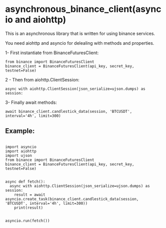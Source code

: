 # asynchronous_binance_client(asyncio and aiohttp)

This is an asynchronous library that is written for using binance services.

You need aiohttp and asyncio for delealing with methods and properties.


1- First instantiate from BinanceFuturesClient:

<pre><code>from binance import BinanceFuturesClient
binance_client = BinanceFuturesClient(api_key, secret_key, testnet=False)</code></pre>


2 - Then from aiohttp.ClientSession:

<pre><code>async with aiohttp.ClientSession(json_serialize=ujson.dumps) as session:  </code></pre>


3- Finally await methods:

<pre><code>await binance_client.candlestick_data(session, 'BTCUSDT', interval='4h', limit=300)</code></pre>


## Example:

<pre><code>
import asyncio
import aiohttp
import ujson
from binance import BinanceFuturesClient
binance_client = BinanceFuturesClient(api_key, secret_key, testnet=False)


async def fetch():
  async with aiohttp.ClientSession(json_serialize=ujson.dumps) as session:
    result = await asyncio.create_task(binance_client.candlestick_data(session, 'BTCUSDT', interval='4h', limit=300))
    print(result)


asyncio.run(fetch())
</code></pre>




